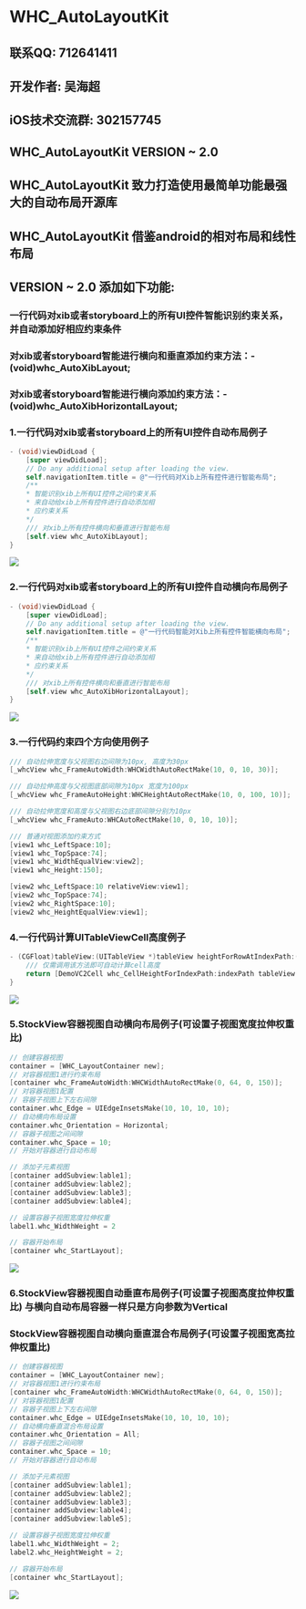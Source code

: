 # WHC_AutoLayoutKit

## 联系QQ: 712641411
## 开发作者: 吴海超
## iOS技术交流群: 302157745

## WHC_AutoLayoutKit VERSION ~ 2.0
## WHC_AutoLayoutKit 致力打造使用最简单功能最强大的自动布局开源库
## WHC_AutoLayoutKit 借鉴android的相对布局和线性布局

## VERSION ~ 2.0 添加如下功能:
### 一行代码对xib或者storyboard上的所有UI控件智能识别约束关系，并自动添加好相应约束条件
### 对xib或者storyboard智能进行横向和垂直添加约束方法：- (void)whc_AutoXibLayout;
### 对xib或者storyboard智能进行横向添加约束方法：- (void)whc_AutoXibHorizontalLayout;

### 1.一行代码对xib或者storyboard上的所有UI控件自动布局例子
```objective-c
- (void)viewDidLoad {
    [super viewDidLoad];
    // Do any additional setup after loading the view.
    self.navigationItem.title = @"一行代码对Xib上所有控件进行智能布局";
    /**
    * 智能识别xib上所有UI控件之间约束关系
    * 来自动给xib上所有控件进行自动添加相
    * 应约束关系
    */
    /// 对xib上所有控件横向和垂直进行智能布局
    [self.view whc_AutoXibLayout];
}

```
![](https://github.com/netyouli/WHC_AutoLayoutExample/blob/master/Gif/d.gif)

### 2.一行代码对xib或者storyboard上的所有UI控件自动横向布局例子

```objective-c
- (void)viewDidLoad {
    [super viewDidLoad];
    // Do any additional setup after loading the view.
    self.navigationItem.title = @"一行代码智能对Xib上所有控件智能横向布局";
    /**
    * 智能识别xib上所有UI控件之间约束关系
    * 来自动给xib上所有控件进行自动添加相
    * 应约束关系
    */
    /// 对xib上所有控件横向和垂直进行智能布局
    [self.view whc_AutoXibHorizontalLayout];
}

```
![](https://github.com/netyouli/WHC_AutoLayoutExample/blob/master/Gif/e.gif)

### 3.一行代码约束四个方向使用例子
```objective-c
/// 自动拉伸宽度与父视图右边间隙为10px, 高度为30px
[_whcView whc_FrameAutoWidth:WHCWidthAutoRectMake(10, 0, 10, 30)];

/// 自动拉伸高度与父视图底部间隙为10px 宽度为100px
[_whcView whc_FrameAutoHeight:WHCHeightAutoRectMake(10, 0, 100, 10)];

/// 自动拉伸宽度和高度与父视图右边底部间隙分别为10px
[_whcView whc_FrameAuto:WHCAutoRectMake(10, 0, 10, 10)];

/// 普通对视图添加约束方式
[view1 whc_LeftSpace:10];
[view1 whc_TopSpace:74];
[view1 whc_WidthEqualView:view2];
[view1 whc_Height:150];

[view2 whc_LeftSpace:10 relativeView:view1];
[view2 whc_TopSpace:74];
[view2 whc_RightSpace:10];
[view2 whc_HeightEqualView:view1];
```
### 4.一行代码计算UITableViewCell高度例子

```objective-c
- (CGFloat)tableView:(UITableView *)tableView heightForRowAtIndexPath:(NSIndexPath *)indexPath {
    /// 仅需调用该方法即可自动计算cell高度
    return [DemoVC2Cell whc_CellHeightForIndexPath:indexPath tableView:tableView];
}

```
![](https://github.com/netyouli/WHC_AutoLayoutExample/blob/master/Gif/a.gif)

### 5.StockView容器视图自动横向布局例子(可设置子视图宽度拉伸权重比)
```objective-c
// 创建容器视图
container = [WHC_LayoutContainer new];
// 对容器视图1进行约束布局
[container whc_FrameAutoWidth:WHCWidthAutoRectMake(0, 64, 0, 150)];
// 对容器视图1配置
// 容器子视图上下左右间隙
container.whc_Edge = UIEdgeInsetsMake(10, 10, 10, 10);
// 自动横向布局设置
container.whc_Orientation = Horizontal;
// 容器子视图之间间隙
container.whc_Space = 10; 
// 开始对容器进行自动布局

// 添加子元素视图
[container addSubview:lable1];
[container addSubview:lable2];
[container addSubview:lable3];
[container addSubview:lable4];

// 设置容器子视图宽度拉伸权重
label1.whc_WidthWeight = 2

// 容器开始布局
[container whc_StartLayout];
```
![](https://github.com/netyouli/WHC_AutoLayoutExample/blob/master/Gif/c.gif)

### 6.StockView容器视图自动垂直布局例子(可设置子视图高度拉伸权重比) 与横向自动布局容器一样只是方向参数为Vertical
###   StockView容器视图自动横向垂直混合布局例子(可设置子视图宽高拉伸权重比)
```objective-c
// 创建容器视图
container = [WHC_LayoutContainer new];
// 对容器视图1进行约束布局
[container whc_FrameAutoWidth:WHCWidthAutoRectMake(0, 64, 0, 150)];
// 对容器视图1配置
// 容器子视图上下左右间隙
container.whc_Edge = UIEdgeInsetsMake(10, 10, 10, 10);
// 自动横向垂直混合布局设置
container.whc_Orientation = All;
// 容器子视图之间间隙
container.whc_Space = 10; 
// 开始对容器进行自动布局

// 添加子元素视图
[container addSubview:lable1];
[container addSubview:lable2];
[container addSubview:lable3];
[container addSubview:lable4];
[container addSubview:lable5];

// 设置容器子视图宽度拉伸权重
label1.whc_WidthWeight = 2;
label2.whc_HeightWeight = 2;

// 容器开始布局
[container whc_StartLayout];
```
![](https://github.com/netyouli/WHC_AutoLayoutExample/blob/master/Gif/b.gif)